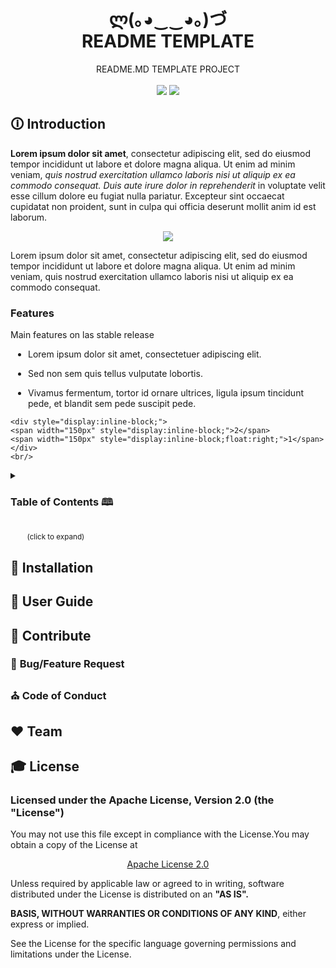 <!-- PROJECT DESCRIPTION -->
# <h1 align="center"><strong>ლ(｡◕‿‿◕｡)づ</strong><br/>README TEMPLATE</h1>
<p align="center">README.MD TEMPLATE PROJECT<br/><br/>
<!-- BADGET BUTTONS --> 
<img src="https://img.shields.io/badge/Status-Development-lightgray.svg?style=flat" />
<img src="https://img.shields.io/badge/License-Apache_2.0-orange.svg?style=flat" />
</p>

<!-- INTRODUCTION -->
## 🛈 **Introduction**
**Lorem ipsum dolor sit amet**, consectetur adipiscing elit, sed do eiusmod tempor incididunt ut labore et dolore magna aliqua.
Ut enim ad minim veniam, *quis nostrud exercitation ullamco laboris nisi ut aliquip ex ea commodo consequat.
 Duis aute irure dolor in reprehenderit* in voluptate velit esse cillum dolore eu fugiat nulla pariatur.
Excepteur sint occaecat cupidatat non proident, sunt in culpa qui officia deserunt mollit anim id est laborum.

<p align="center">
<img src="http://via.placeholder.com/500x300"></img>
</p>

<p>Lorem ipsum dolor sit amet, consectetur adipiscing elit, sed do eiusmod tempor incididunt ut labore et dolore magna aliqua.
Ut enim ad minim veniam, quis nostrud exercitation ullamco laboris nisi ut aliquip ex ea commodo consequat.</p>

### **Features**
<p>Main features on las stable release</p>



<p style="display: list-item; margin-left: 2em">Lorem ipsum dolor sit amet, consectetuer adipiscing elit.</p>
<p style="display: list-item; margin-left: 2em">Sed non sem quis tellus vulputate lobortis.</p>
<p style="display: list-item; margin-left: 2em">Vivamus fermentum, tortor id ornare ultrices, ligula ipsum tincidunt pede, et blandit sem pede suscipit pede.</p>

    <div style="display:inline-block;">
    <span width="150px" style="display:inline-block;">2</span>
    <span width="150px" style="display:inline-block;float:right;">1</span>
    </div>
    <br/>
    
    
<!-- TABLE OF CONTENTS -->

<details>
 <summary><h3>Table of Contents 🕮</h3><br/><sup>&ensp;&emsp;&ensp; (click to expand)</sup></summary>

- [Introduction](#-introduction)
    - [Features](#-features)
    - [Table of Contents](#-table-of-contents)
- [Installation](#-installation)
    - [Requirements](#-requirements)
    - [Install 
- [User Guide](#-user-guide)
- [Contribute](#-contribute)
    - [Bug/Feature Request](#-bug/feature-request)
- [Team](#️-team)
- [License](#-license)

</details>


<section style="display: table;">
  <header style="display: table-row;">
    <div style="display: table-cell;"></div>
    <div style="display: table-cell;"></div>
    <div style="display: table-cell;"></div>
  </header>
  <div style="display: table-row;">
    <div style="display: table-cell;"></div>
    <div style="display: table-cell;"></div>
    <div style="display: table-cell;"></div>
  </div>
</section>


<!-- INSTALLATION  -->
## 💾 **Installation**

<!-- USERGUIDE -->
## 👷 **User Guide**

<!-- CONTRIBUTE -->
## 💎 **Contribute**

### 🐞 **Bug/Feature Request**

### ⛪ **Code of Conduct**

<!-- TEAM -->
## ❤️ **Team**

<!-- LICENSE -->
## 🎓 **License**
### **Licensed under the Apache License, Version 2.0 (the "License")** 
You may not use this file except in compliance with the License.You may obtain a copy of the License at

<p align="center"><a href="http://www.apache.org/licenses/LICENSE-2.0">Apache License 2.0</a></p>

Unless required by applicable law or agreed to in writing, software distributed under the License is distributed on an **"AS IS".**

**BASIS, WITHOUT WARRANTIES OR CONDITIONS OF ANY KIND**, either express or implied.

See the License for the specific language governing permissions and limitations under the License.

